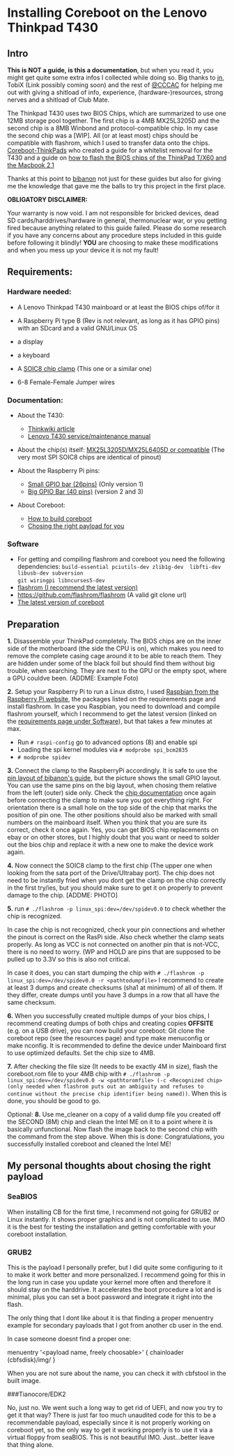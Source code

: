 # Installing Coreboot on the Lenovo Thinkpad T430

## Intro 
**This is NOT a guide, is this a documentation**, but when you read it, you might get quite some extra infos I collected while doing so.
Big thanks to [jn](https://github.com/neuschaefer), TobiX (Link possibly coming soon) and the rest of [@CCCAC](https://twitter.com/CCCAC) for helping me out with giving a shitload of info, experience, (hardware-)resources, strong nerves and a shitload of Club Mate.

The Thinkpad T430 uses two BIOS Chips, which are summarized to use one 12MB storage pool together.
The first chip is a 4MB MX25L3205D and the second chip is a 8MB Winbond and  protocol-compatible chip.
In my case the second chip was a [WIP]. All (or at least most) chips should be compatible with flashrom, which I used to transfer data onto the chips.
[Coreboot-ThinkPads](https://github.com/bibanon/Coreboot-ThinkPads/wiki) 
who created a guide for a whitelist removal for the T430 and a guide on [how to flash the BIOS chips of the ThinkPad T/X60 and the Macbook 2,1](https://github.com/bibanon/Coreboot-ThinkPads/wiki/Hardware-Flashing-with-Raspberry-Pi)

Thanks at this point to [bibanon](https://github.com/bibanon) not just for these guides but also for giving me the knowledge that gave me the balls to try this project in the first place.

**OBLIGATORY DISCLAIMER:**

Your warranty is now void. I am not responsible for bricked devices, dead SD cards/harddrives/hardware in general, thermonuclear war, or you getting fired because anything related to this guide failed. Please do some research if you have any concerns about any procedure steps included in this guide before following it blindly! **YOU** are choosing to make these modifications and when you mess up your device it is not my fault!



## Requirements:

### Hardware needed:
- A Lenovo Thinkpad T430 mainboard or at least the BIOS chips of/for it

- A Raspberry Pi type B (Rev is not relevant, as long as it has GPIO pins) with an SDcard and a valid GNU/Linux OS
- a display
- a keyboard
- A [SOIC8 chip clamp](https://www.amazon.com/CPT-063-Test-Clip-SOIC8-Pomona/dp/B00HHH65T4) (This one or a similar one)
- 6-8 Female-Female Jumper wires

### Documentation:
  * About the T430:
    * [Thinkwiki article](https://www.thinkwiki.org/wiki/Category:T430)
    * [Lenovo T430 service/maintenance manual](https://download.lenovo.com/ibmdl/pub/pc/pccbbs/mobiles_pdf/t430_t430i_hmm_en_0b48304_04.pdf)
  * About the chip(s) itself: [MX25L3205D/MX25L6405D or compatible](http://www.macronix.com/Lists/Datasheet/Attachments/4978/MX25L6405D,%203V,%2064Mb,%20v1.5.pdf) (The very most SPI SOIC8 chips are identical of pinout)
  * About the Raspberry Pi pins:
    * [Small GPIO bar (26pins)](https://www.raspberrypi.org/documentation/usage/gpio/) (Only version 1)
    * [Big GPIO Bar (40 pins)](https://www.raspberrypi.org/documentation/usage/gpio-plus-and-raspi2/README.md) (version 2 and 3)
 
  * About Coreboot:
    * [How to build coreboot](https://www.coreboot.org/Build_HOWTO)
    * [Chosing the right payload for you](https://www.coreboot.org/Payloads)

### Software
  * For getting and compiling flashrom and coreboot you need the following dependencies:
```build-essential pciutils-dev zlib1g-dev  libfti-dev libusb-dev subversion```<br/>
```git wiringpi libncurses5-dev```
  * [flashrom (I recommend the latest version)](https://www.flashrom.org/Downloads)
  * https://github.com/flashrom/flashrom (A valid git clone url)
  * [The latest version of coreboot](https://www.coreboot.org/Build_HOWTO#Building_coreboot)


## Preparation

**1.** Disassemble your ThinkPad completely. The BIOS chips are on the inner side of the motherboard
(the side the CPU is on), which makes you need to remove the complete casing cage around it to be able to reach them.
They are hidden under some of the black foil but should find them  without big trouble, when searching.
They are next to the GPU or the empty spot, where a GPU couldve been.
(ADDME: Example Foto)

**2.** Setup your Raspberry Pi to run a Linux distro, I used [Raspbian from the Raspberry Pi website](https://www.raspberrypi.org/downloads/raspbian/), the packages listed on the requirements page and install flashrom.
In case you Raspbian, you need to download and compile flashrom yourself, which I recommend to get the latest version (linked on the [requirements page under Software](https://github.com/sellerie98/Coreboot-T430/wiki/Requirements#software)), but that takes a few minutes at max.
* Run ``# raspi-config`` go to advanced options (8) and enable spi 
* Loading the spi kernel modules via ``# modprobe spi_bcm2835``
* ``# modprobe spidev``

**3.** Connect the clamp to the RaspberryPi accordingly.
It is safe to use the [pin layout of bibanon's guide](https://github.com/bibanon/Coreboot-ThinkPads/wiki/Hardware-Flashing-with-Raspberry-Pi#pomona-clip-pinout), but the picture shows the small GPIO layout. You can use the same pins on the big layout, when chosing them relative from the left (outer) side only.
Check the [chip documentation](http://www.macronix.com/Lists/Datasheet/Attachments/4978/MX25L6405D,%203V,%2064Mb,%20v1.5.pdf) once again before connecting the clamp to make sure you got everything right. For orientation there is a small hole on the top side of the chip that marks the position of pin one.
The other positions should also be marked with small numbers on the mainboard itself. When you think that you are sure its correct, check it once again.
Yes, you can get BIOS chip replacements on ebay or on other stores,
but I highly doubt that you want or need to solder out the bios chip and replace it with a new one to make the device work again.

**4.** Now connect the SOIC8 clamp to the first chip (The upper one when looking from the sata port of the Drive/Ultrabay port).
The chip does not need to be instantly fried when you dont get the clamp on the chip correctly in the first try/ies,
but you should make sure to get it on properly to prevent damage to the chip.
[ADDME: PHOTO]

**5.** run ``# ./flashrom -p linux_spi:dev=/dev/spidev0.0`` to check whether the chip is recognized.

In case the chip is not recognized, check your pin connections and whether the pinout is correct on the RasPi side.
Also check whether the clamp seats properly.
As long as VCC is not connected on another pin that is not-VCC, there is no need to worry. (WP and HOLD are pins that are supposed to be pulled up to 3.3V so this is also not critical.

In case it does, you can start dumping the chip with ``# ./flashrom -p linux_spi:dev=/dev/spidev0.0 -r <pathtodumpfile>``
I recommend to create at least 3 dumps and create checksums (sha1 at minimum) of all of them. If they differ, create dumps until you have 3 dumps in a row that all have the same checksum.


**6.** When you successfully created multiple dumps of your bios chips, I recommend creating dumps of both chips and creating copies **OFFSITE** (e.g. on a USB drive), you can now build your coreboot: Git clone the coreboot repo (see the resources page) and type make menuconfig or make nconfig. It is recommended to define the device under Mainboard first to use optimized defaults. Set the chip size to 4MB. 

**7.** After checking the file size (It needs to be exactly 4M in size),
flash the coreboot.rom file to your 4MB chip with
``# ./flashrom -p linux_spi:dev=/dev/spidev0.0 -w <pathtoromfile> (-c <Recognized chip> (only needed when flashrom puts out an ambiguity and refuses to continue without the precise chip identifier being named))``.
When this is done, you should be good to go.

Optional:
**8.** Use me_cleaner on a copy of a valid dump file you created off the SECOND (8M) chip and clean the Intel ME on it to a point where it is basically unfunctional.
Now flash the image back to the second chip with the command from the step above.
When this is done: Congratulations, you successfully installed coreboot and cleaned the Intel ME!



## My personal thoughts about chosing the right payload

### SeaBIOS

When installing CB for the first time, I recommend not going for GRUB2 or Linux instantly.
It shows proper graphics and is not complicated to use.
IMO it is the best for testing the installation and getting comfortable with your coreboot installation.

### GRUB2
This is the payload I personally prefer, but I did quite some configuring to it to make it work better and more personalized.
I recommend going for this in the long run in case you update your kernel more often and therefore it should stay on the harddrive.
It accelerates the boot procedure a lot and is minimal, plus you can set a boot password and integrate it right into the flash.

The only thing that I dont like about it is that finding a proper menuentry example for secondary payloads that I got from another cb user in the end.

In case someone doesnt find a proper one:

menuentry '<payload name, freely choosable>' {
chainloader (cbfsdisk)/img/<name of payload>
}

When you are not sure about the name, you can check it with cbfstool in the built image.

###Tianocore/EDK2

No, just no.
We went such a long way to get rid of UEFI, and now you try to get it that way?
There is just far too much unaudited code for this to be a recommendable payload,
especially since it is not properly working on coreboot yet, so the only way to get it working properly is to use it via a virtual floppy from seaBIOS. This is not beautiful IMO. Just...better leave that thing alone.
